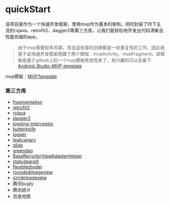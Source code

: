 # quickStart

该项目是作为一个快速开发框架，使用mvp作为基本的架构，同时封装了时下主流的rxjava、retrofit2、dagger2等第三方库，让我们能轻松地开发出代码清晰且性能优越的app。

> 由于mvp需要较多的类，而且这些类的创建都是一些重复性的工作，因此我基于此快速开发框架搭建了两个模板：mvpActivity、mvpFragment。该模板是基于github上的一个mvp模板修改而来了，有兴趣的可以去看下[Android-Studio-MVP-template](https://github.com/benoitletondor/Android-Studio-MVP-template)

mvp模板：[MVPTemplate](https://github.com/aqianglala/MVPTemplate)

### 第三方库

 - [fragmentation](https://github.com/YoKeyword/Fragmentation)
 - [retrofit2](https://github.com/square/retrofit)
 - [rxjava](https://github.com/ReactiveX/RxJava)
 - [dagger2](https://github.com/google/dagger)
 - [logging-interceptor](https://github.com/square/okhttp/tree/master/okhttp-logging-interceptor)
 - [butterknife](https://github.com/JakeWharton/butterknife)
 - [logger](https://github.com/orhanobut/logger)
 - [leakcanary](https://github.com/square/leakcanary)
 - [glide](https://github.com/bumptech/glide)
 - [greendao](https://github.com/greenrobot/greenDAO)
 - [BaseRecyclerViewAdapterHelper](https://github.com/CymChad/BaseRecyclerViewAdapterHelper)
 - [statusbarutil](https://github.com/laobie/StatusBarUtil)
 - [flexibledivider](https://github.com/yqritc/RecyclerView-FlexibleDivider)
 - [roundedimageview](https://github.com/vinc3m1/RoundedImageView)
 - [circleimageview](https://github.com/hdodenhof/CircleImageView)
 - 腾讯bugly
 - 腾讯统计
 - 百度地图